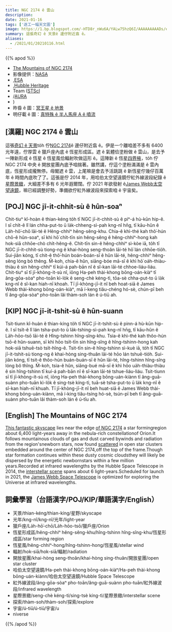 ```yaml
---
title: NGC 2174 ê 雲山
description:
date: 2021-01-16
tags: ['逐工一幅天文圖']
image: https://1.bp.blogspot.com/-HTD8r_nWu6A/YALw75hzQ6I/AAAAAAAAADs/e5tEH3aioeYoIJ_CvpGX7i0UoikQJAnxgCLcBGAsYHQ/s1024/hs-2014-18_n2174rotate1024.jpeg
summary: 這張奇幻 ê 天景ê 邊仔附近翕 ê。
aliases:
  - /2021/01/20210116.html
---
```


{{% apod %}}

- [The Mountains of NGC 2174](https://apod.nasa.gov/apod/ap210116.html)
- 影像提供：[NASA](http://www.nasa.gov/)
- ,[ESA](http://www.spacetelescope.org/)
- ,[Hubble Heritage](http://heritage.stsci.edu/)
- Team ([STScI](http://www.stsci.edu/)
- /[AURA](http://www.aura-astronomy.org/)
- )
- 昨昏 ê 圖：[冥王星 ê 地景](https://apod-taigi.blogspot.com/2021/01/20210115.html)
- 明仔載 ê 圖：[真特殊 ê 半人馬座 A ê 噴流](https://apod-taigi.blogspot.com/2021/01/20210117.html)

## [漢羅] NGC 2174 ê 雲山

這張[奇幻 ê 天景](https://hubblesite.org/contents/media/images/2014/18/3336-Image.html)to̍h 佇[NGC 2174](http://sprite.phys.ncku.edu.tw/astrolab/mirrors/apod/ap061208.html)ê 邊仔附近翕 ê。伊是一个離咱差不多有 6400 光年遠，佇厚雲 ê 獵戶座內底 ê 恆星形成區。遮 ê 氣體佮塗粉做 ê 雲山，是去予一陣新形成 ê 恆星 ê 恆星風佮輻射吹做這形 ê。這陣新 ê 恆星[四界掖](http://arxiv.org/abs/1103.2293)，to̍h 佇 NGC 2174 中央 ê 開放星團內底予咱揣著。雖然講，佇這个塗粉滿滿是 ê 雲內底，恆星形成攏無停。毋閣遮 ê 雲，上尾嘛是會去予活跳跳 ê 新恆星佇幾仔百萬年 ê 時間內底吹了了。這張是佇 2014 年，用哈伯太空望遠鏡佇紅外線波段紀錄 ê[星際景緻](http://hubblesite.org/newscenter/archive/releases/2014/18/fastfacts/)，大細差不多有 6 光年遐爾闊。佇 2021 年欲發射 ê[James Webb太空望遠鏡](https://www.nasa.gov/feature/goddard/2021/21-ways-to-celebrate-the-james-webb-space-telescope-launch-in-2021)，嘛已經調整好勢，準備欲佇紅外線波段來探索咱 ê 宇宙矣。

## [POJ] NGC jī-it-chhit-sù ê hûn-soaⁿ

Chit-tiuⁿ kî-hoàn ê thian-kéng to̍h tī NGC jī-it-chhit-sù ê piⁿ-á hù-kūn hip-ê. I sī chi̍t-ê lî lán chha-put-to ū la̍k-chheng-sì-pah kng-nî hn̄g, tī kāu-hûn ê La̍h-hō͘-chō lāi-té ê Hêng-chhiⁿ hêng-sêng-khu. Chia-ê khì-thé kah thô͘-hún chō-ê hûn-soaⁿ, sī khì hō͘ chi̍t-tīn sin hêng-sêng ê hêng-chhiⁿ-hong kah hok-siā chhōe-chò chi̍t-hêng-ê. Chit-tīn sin-ê hêng-chhiⁿ sì-kòe iā, to̍h tī NGC jī-it-chhit-sù tiong-ng ê khai-hòng seng-thoân lāi-té hō͘ lán chhōe-tio̍h. Sui-jiân kóng, tī chit-ê thô͘-hún boán-boán-sī ê hûn lāi-té, hêng-chhiⁿ hêng-sêng lóng bô thêng. M̄-koh, chia-ê hûn, siāng-bóe mā-sī ê khì hō͘ oa̍h-thiàu-thiàu ê sin hêng-chhiⁿ tī kúi-á pah-bān nî ê sî-kan lāi-té chhoe-liáu-liáu. Chit-tiuⁿ sī tī jī-khòng-it-sù nî, iōng Ha-peh thài-khong bōng-oán-kiàⁿ tī âng-gōa-sòaⁿ pho-toān kì-lo̍k ê seng-chè kéng-tì, tōa-sè chha-put-to ū la̍k kng-nî ê sî-kan hiah-nī khoah. Tī jī-khòng-jī-it nî beh hoat-siā ê  James Webb  thài-khong bōng-oán-kiàⁿ, mā í-keng tiâu-chéng hó-sè, chún-pī beh tī âng-gōa-sòaⁿ pho-toān lâi thàm-soh lán ê ú-tiū ah.

## [KIP] NGC jī-it-tshit-sù ê hûn-suann

Tsit-tiunn kî-huàn ê thian-kíng to̍h tī NGC jī-it-tshit-sù ê pinn-á hù-kūn hip-ê. I sī tsi̍t-ê lî lán tsha-put-to ū la̍k-tshing-sì-pah kng-nî hn̄g, tī kāu-hûn ê La̍h-hōo-tsō lāi-té ê Hîng-tshinn hîng-sîng-khu. Tsia-ê khì-thé kah thôo-hún tsō-ê hûn-suann, sī khì hōo tsi̍t-tīn sin hîng-sîng ê hîng-tshinn-hong kah hok-siā tshuē-tsò tsi̍t-hîng-ê. Tsit-tīn sin-ê hîng-tshinn sì-kuè iā, to̍h tī NGC jī-it-tshit-sù tiong-ng ê khai-hòng sing-thuân lāi-té hōo lán tshuē-tio̍h. Sui-jiân kóng, tī tsit-ê thôo-hún buán-buán-sī ê hûn lāi-té, hîng-tshinn hîng-sîng lóng bô thîng. M̄-koh, tsia-ê hûn, siāng-bué mā-sī ê khì hōo ua̍h-thiàu-thiàu ê sin hîng-tshinn tī kuí-á pah-bān nî ê sî-kan lāi-té tshue-liáu-liáu. Tsit-tiunn sī tī jī-khòng-it-sù nî, iōng Ha-peh thài-khong bōng-uán-kiànn tī âng-guā-suànn pho-tuān kì-lo̍k ê sing-tsè kíng-tì, tuā-sè tsha-put-to ū la̍k kng-nî ê sî-kan hiah-nī khuah. Tī jī-khòng-jī-it nî beh huat-siā ê James Webb thài-khong bōng-uán-kiànn, mā í-king tiâu-tsíng hó-sè, tsún-pī beh tī âng-guā-suànn pho-tuān lâi thàm-soh lán ê ú-tīu ah.

## [English] The Mountains of NGC 2174 

[This fantastic skyscape](https://hubblesite.org/contents/media/images/2014/18/3336-Image.html) lies near the edge [of NGC 2174](https://apod.nasa.gov/apod/ap061208.html) a star formingregion about 6,400 light-years away in the nebula-rich constellationof Orion.It follows mountainous clouds of gas and dust carved bywinds and radiation from the region'snewborn stars, now found [scattered](http://arxiv.org/abs/1103.2293) in open star clusters embedded around the center of NGC 2174,off the top of the frame.Though star formation continues within these dusty cosmic cloudsthey will likely be dispersed by the energetic newbornstars within a few million years.Recorded at infrared wavelengths by the Hubble Space Telescope in 2014, the [interstellar scene](http://hubblesite.org/newscenter/archive/releases/2014/18/fastfacts/) spans about 6 light-years.Scheduled for launch in 2021, the [James Webb Space Telescope](https://www.nasa.gov/feature/goddard/2021/21-ways-to-celebrate-the-james-webb-space-telescope-launch-in-2021) is optimized for exploring the Universe at infrared wavelengths.

## 詞彙學習（台語漢字/POJ/KIP/華語漢字/English）

- 天景/thian-kéng/thian-kíng/星野/skyscape
- 光年/kng-nî/kng-nî/光年/light-year
- 獵戶座/La̍h-hō͘-chō/La̍h-hōo-tsō/獵戶座/Orion
- 恆星形成區/hêng-chhiⁿ hêng-sêng-khu/hîng-tshinn hîng-sîng-khu/恆星形成區/star forming region
- 恆星風/hêng-chhiⁿ-hong/hîng-tshinn-hong/恆星風/stellar wind
- 輻射/hok-siā/hok-siā/輻射/radiation
- 開放星團/khai-hòng seng-thoân/khai-hòng sing-thuân/開放星團/open star cluster
- 哈伯太空望遠鏡/Ha-peh thài-khong bōng-oán-kiàⁿ/Ha-peh thài-khong bōng-uán-kiànn/哈伯太空望遠鏡/Hubble Space Telescope
- 紅外線波段/âng-gōa-sòaⁿ pho-toān/âng-guā-suànn pho-tuān/紅外線波段/infrared wavelength
- 星際景緻/seng-chè kéng-tì/sing-tsè kíng-tì/星際景緻/interstellar scene
- 探索/thàm-soh/thàm-soh/探索/explore
- 宇宙/ú-tiū/ú-tiū/宇宙/u
- niverse

{{% /apod %}}
